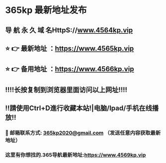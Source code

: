 # 365kp 最新地址发布 
## 导 航 永 久 域 名HttpS://www.4564kp.vip
## ⭐️ 👉 最新地址 ：https://www.4565kp.vip
## ⭐️ 👉 备用地址 ：https://www.4566kp.vip
## ‼️‼️长按复制到浏览器里面访问以上网址‼️‼️
## ‼️請使用Ctrl+D進行收藏本站!|电脑/Ipad/手机在线播放‼️
### 📧 邮箱联系方式: 365kp2020@gmail.com （发送任意内容获取最新地址）
### 这里有你想找的.365导航最新地址:https://www.4569kp.vip
